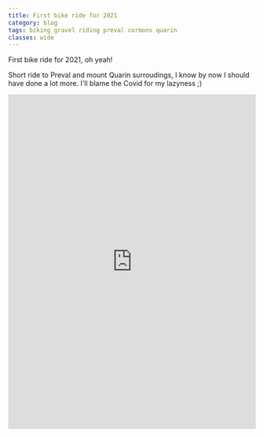 ```yaml
---
title: First bike ride for 2021
category: blog
tags: biking gravel riding preval cormons quarin
classes: wide
---
```


First bike ride for 2021, oh yeah!

Short ride to Preval and mount Quarin surroudings, I know by now I should have done a lot more. I'll blame the Covid for my lazyness ;)


<iframe src="https://www.komoot.com/tour/353504934/embed?profile=1" width="100%" height="680" frameborder="0" scrolling="no"></iframe>